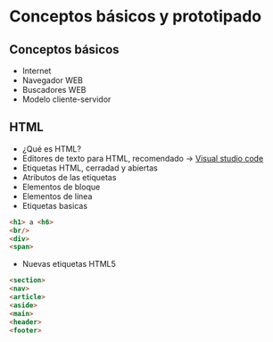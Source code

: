 # Conceptos básicos y prototipado

## Conceptos básicos

   - Internet
   - Navegador WEB
   - Buscadores WEB
   - Modelo cliente-servidor

## HTML

   - ¿Qué es HTML?
   - Editores de texto para HTML, recomendado -> [Visual studio code](https://code.visualstudio.com/)
   - Etiquetas HTML, cerradad y abiertas
   - Atributos de las etiquetas
   - Elementos de bloque
   - Elementos de línea
   - Etiquetas basicas

   ```html
   <h1> a <h6>
   <br/>
   <div>
   <span>
   ```
   - Nuevas etiquetas HTML5

   ```html
   <section>
   <nav>
   <article>
   <aside>
   <main>
   <header>
   <footer>
   ```